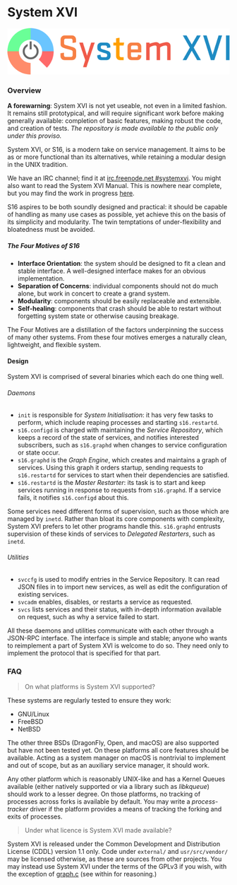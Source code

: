 # System XVI

![System XVI Logo](doc/logotype.png)

### Overview

**A forewarning**: System XVI is not yet useable, not even in a limited fashion.
It remains still prototypical, and will require significant work before making
generally available: completion of basic features, making robust the code, and
creation of tests.
*The repository is made available to the public only under this proviso.*

System XVI, or S16, is a modern take on service management. It aims to be as or
more functional than its alternatives, while retaining a modular design in the
UNIX tradition.

We have an IRC channel; find it at
[irc.freenode.net #systemxvi](irc://irc.freenode.net/systemxvi). You might also
want to read the System XVI Manual. This is nowhere near complete, but you may
find the work in progress [here](https://system-xvi.readthedocs.io/en/latest/).

S16 aspires to be both soundly designed and practical: it should be capable of
handling as many use cases as possible, yet achieve this on the basis of its
simplicity and modularity. The twin temptations of under-flexibility and
bloatedness must be avoided.

##### The Four Motives of S16

 * **Interface Orientation**: the system should be designed to fit a clean and
   stable interface. A well-designed interface makes for an obvious
   implementation.
 * **Separation of Concerns**: individual components should not do much alone, but
   work in concert to create a grand system.
 * **Modularity**: components should be easily replaceable and extensible.
 * **Self-healing**: components that crash should be able to restart without
   forgetting system state or otherwise causing breakage.

The Four Motives are a distillation of the factors underpinning the success
of many other systems. From these four motives emerges a naturally clean,
lightweight, and flexible system.

#### Design

System XVI is comprised of several binaries which each do one thing well.

###### Daemons

 * `init` is responsible for *System Initialisation*: it has very few tasks to
    perform, which include reaping processes and starting `s16.restartd`.
 * `s16.configd` is charged with maintaining the *Service Repository*, which
   keeps a record of the state of services, and notifies interested subscribers,
   such as `s16.graphd` when changes to service configuration or state occur.
 * `s16.graphd` is the *Graph Engine*, which creates and maintains a graph of
   services. Using this graph it orders startup, sending requests to
   `s16.restartd` for services to start when their dependencies are satisfied.
 * `s16.restartd` is the *Master Restarter*: its task is to start and keep
   services running in response to requests from `s16.graphd`. If a service
   fails, it notifies `s16.configd` about this.

Some services need different forms of supervision, such as those which are
managed by `inetd`. Rather than bloat its core components with complexity,
System XVI prefers to let other programs handle this. `s16.graphd` entrusts
supervision of these kinds of services to *Delegated Restarters*, such as
`inetd`.

###### Utilities

 * `svccfg` is used to modify entries in the Service Repository. It can read JSON
   files in to import new services, as well as edit the configuration of existing
   services.
 * `svcadm` enables, disables, or restarts a service as requested.
 * `svcs` lists services and their status, with in-depth information available
   on request, such as why a service failed to start.

All these daemons and utilities communicate with each other through a JSON-RPC
interface. The interface is simple and stable; anyone who wants to reimplement a
part of System XVI is welcome to do so. They need only to implement the protocol
that is specified for that part.

### FAQ

> On what platforms is System XVI supported?

These systems are regularly tested to ensure they work:
 * GNU/Linux
 * FreeBSD
 * NetBSD

The other three BSDs (DragonFly, Open, and macOS) are also supported but have
not been tested yet. On these platforms all core features should be available.
Acting as a system manager on macOS is nontrivial to implement and out of
scope, but as an auxiliary service manager, it should work.

Any other platform which is reasonably UNIX-like and has a Kernel Queues
available (either natively supported or via a library such as *libkqueue*)
should work to a lesser degree. On those platforms, no tracking of processes
across forks is available by default. You may write a *process-tracker* driver
if the platform provides a means of tracking the forking and exits of
processes.

> Under what licence is System XVI made available?

System XVI is released under the Common Development and Distribution License
(CDDL) version 1.1 only. Code under `external/` and `usr/src/vendor/` may be
licensed otherwise, as these are sources from other projects.
You may instead use System XVI under the terms of the GPLv3 if you wish, with
the exception of [graph.c](app/graphd/graph.c) (see within for reasoning.)

